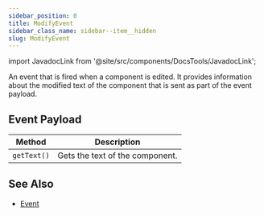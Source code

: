 ```yaml
---
sidebar_position: 0
title: ModifyEvent
sidebar_class_name: sidebar--item__hidden
slug: ModifyEvent
---
```


import JavadocLink from '@site/src/components/DocsTools/JavadocLink';

<JavadocLink type="engine" location="org/dwcj/component/event/ModifyEvent" top='true' />

An event that is fired when a component is edited. It provides information about the modified text of the component that is sent as part of the event payload.

## Event Payload

| Method | Description |
|:-:|-|
|`getText()`|Gets the text of the component.|


## See Also

- [Event](./event)